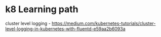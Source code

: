 # k8 Learning path

cluster level logging - https://medium.com/kubernetes-tutorials/cluster-level-logging-in-kubernetes-with-fluentd-e59aa2b6093a